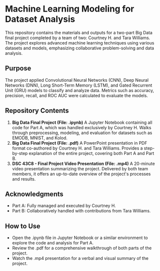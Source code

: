 # Machine Learning Modeling for Dataset Analysis

This repository contains the materials and outputs for a two-part Big Data final project completed by a team of two: Courtney H. and Tara Williams. The project explores advanced machine learning techniques using various datasets and models, emphasizing collaborative problem-solving and data analysis.

## Purpose
The project applied Convolutional Neural Networks (CNN), Deep Neural Networks (DNN), Long Short-Term Memory (LSTM), and Gated Recurrent Unit (GRU) models to classify and analyze data. Metrics such as accuracy, precision, recall, and ROC AUC were calculated to evaluate the models.

## Repository Contents
1. **Big Data Final Project (File: .ipynb)**
A Jupyter Notebook containing all code for Part A, which was handled exclusively by Courtney H.
Walks through preprocessing, modeling, and evaluation for datasets such as EMODB, MNIST, and Kolod.
2. **Big Data Final Project (File: .pdf)**
A PowerPoint presentation in PDF format co-authored by Courtney H. and Tara Williams.
Provides a step-by-step explanation of the entire project, covering both Part A and Part B.
3. **DSC 43C8 - Final Project Video Presentation (File: .mp4)**
A 20-minute video presentation summarizing the project.
Delivered by both team members, it offers an up-to-date overview of the project's processes and results.

## Acknowledgments
- Part A: Fully managed and executed by Courtney H.
- Part B: Collaboratively handled with contributions from Tara Williams.

## How to Use
- Open the .ipynb file in Jupyter Notebook or a similar environment to explore the code and analysis for Part A.
- Review the .pdf for a comprehensive walkthrough of both parts of the project.
- Watch the .mp4 presentation for a verbal and visual summary of the project.
